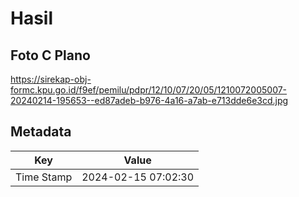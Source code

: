 # Hasil

## Foto C Plano

https://sirekap-obj-formc.kpu.go.id/f9ef/pemilu/pdpr/12/10/07/20/05/1210072005007-20240214-195653--ed87adeb-b976-4a16-a7ab-e713dde6e3cd.jpg


## Metadata

| Key        | Value               |
| ---------- | ------------------- |
| Time Stamp | 2024-02-15 07:02:30 |



